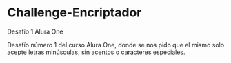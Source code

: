 # Challenge-Encriptador
Desafio 1 Alura One 

Desafío número 1 del curso Alura One, donde se nos pido que el mismo solo acepte letras minúsculas, sin acentos o caracteres especiales.
